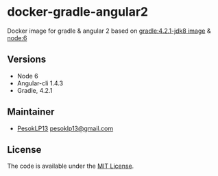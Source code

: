 # docker-gradle-angular2
Docker image for gradle &amp; angular 2 based on [gradle:4.2.1-jdk8 image](https://github.com/keeganwitt/docker-gradle/blob/2d38bdd0ca754b0ee54ad29a483778fd84bfcbe4/jdk8/Dockerfile) & [node:6](https://github.com/nodejs/docker-node/blob/001cfa3930ef8fb02865daaecbe35a3822bec15c/6.11/Dockerfile)

## Versions
- Node 6
- Angular-cli 1.4.3
- Gradle, 4.2.1

## Maintainer
* [PesokLP13](https://github.com/pesoklp13) [pesoklp13@gmail.com](mailto:pesoklp13@gmail.com)

## License
The code is available under the [MIT License](https://github.com/pesoklp13/docker-gradle-angular2/blob/master/LICENSE).
